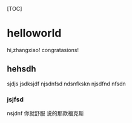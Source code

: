 [TOC]

# helloworld
hi,zhangxiao!
congratasions!
## hehsdh 
sjdjs
jsdksjdf 
njsdnfsd 
ndsnfkskn 
njsdfnd 
nfsdn 
### jsjfsd 
nsjdnf 
你就舒服
说的那款福克斯
